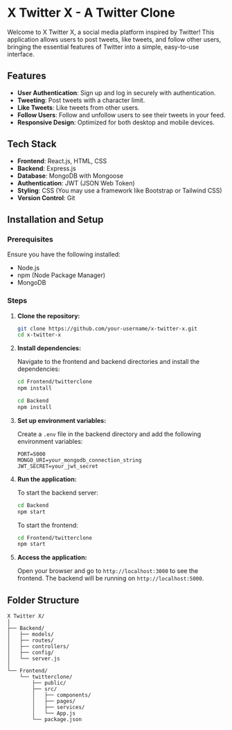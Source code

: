 
# X Twitter X - A Twitter Clone

Welcome to X Twitter X, a social media platform inspired by Twitter! This application allows users to post tweets, like tweets, and follow other users, bringing the essential features of Twitter into a simple, easy-to-use interface.

## Features

- **User Authentication**: Sign up and log in securely with authentication.
- **Tweeting**: Post tweets with a character limit.
- **Like Tweets**: Like tweets from other users.
- **Follow Users**: Follow and unfollow users to see their tweets in your feed.
- **Responsive Design**: Optimized for both desktop and mobile devices.

## Tech Stack

- **Frontend**: React.js, HTML, CSS
- **Backend**: Express.js
- **Database**: MongoDB with Mongoose
- **Authentication**: JWT (JSON Web Token)
- **Styling**: CSS (You may use a framework like Bootstrap or Tailwind CSS)
- **Version Control**: Git

## Installation and Setup

### Prerequisites

Ensure you have the following installed:

- Node.js
- npm (Node Package Manager)
- MongoDB

### Steps

1. **Clone the repository:**

    ```bash
    git clone https://github.com/your-username/x-twitter-x.git
    cd x-twitter-x
    ```

2. **Install dependencies:**

    Navigate to the frontend and backend directories and install the dependencies:

    ```bash
    cd Frontend/twitterclone
    npm install
    ```

    ```bash
    cd Backend
    npm install
    ```

3. **Set up environment variables:**

    Create a `.env` file in the backend directory and add the following environment variables:

    ```env
    PORT=5000
    MONGO_URI=your_mongodb_connection_string
    JWT_SECRET=your_jwt_secret
    ```

4. **Run the application:**

    To start the backend server:

    ```bash
    cd Backend
    npm start
    ```

    To start the frontend:

    ```bash
    cd Frontend/twitterclone
    npm start
    ```

5. **Access the application:**

    Open your browser and go to `http://localhost:3000` to see the frontend. The backend will be running on `http://localhost:5000`.

## Folder Structure

```plaintext
X Twitter X/
│
├── Backend/
│   ├── models/
│   ├── routes/
│   ├── controllers/
│   ├── config/
│   └── server.js
│
└── Frontend/
    └── twitterclone/
        ├── public/
        ├── src/
        │   ├── components/
        │   ├── pages/
        │   ├── services/
        │   └── App.js
        └── package.json
